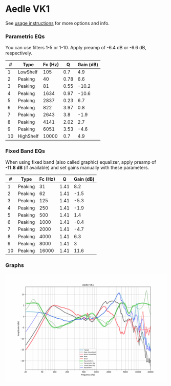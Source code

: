# Aedle VK1
See [usage instructions](https://github.com/jaakkopasanen/AutoEq#usage) for more options and info.

### Parametric EQs
You can use filters 1-5 or 1-10. Apply preamp of -6.4 dB or -6.6 dB, respectively.

|   # | Type      |   Fc (Hz) |    Q |   Gain (dB) |
|-----|-----------|-----------|------|-------------|
|   1 | LowShelf  |       105 | 0.7  |         4.9 |
|   2 | Peaking   |        40 | 0.78 |         6.6 |
|   3 | Peaking   |        81 | 0.55 |       -10.2 |
|   4 | Peaking   |      1634 | 0.97 |       -10.6 |
|   5 | Peaking   |      2837 | 0.23 |         6.7 |
|   6 | Peaking   |       822 | 3.97 |         0.8 |
|   7 | Peaking   |      2643 | 3.8  |        -1.9 |
|   8 | Peaking   |      4141 | 2.02 |         2.7 |
|   9 | Peaking   |      6051 | 3.53 |        -4.6 |
|  10 | HighShelf |     10000 | 0.7  |         4.9 |

### Fixed Band EQs
When using fixed band (also called graphic) equalizer, apply preamp of **-11.8 dB** (if available) and set gains manually with these parameters.

|   # | Type    |   Fc (Hz) |    Q |   Gain (dB) |
|-----|---------|-----------|------|-------------|
|   1 | Peaking |        31 | 1.41 |         8.2 |
|   2 | Peaking |        62 | 1.41 |        -1.5 |
|   3 | Peaking |       125 | 1.41 |        -5.3 |
|   4 | Peaking |       250 | 1.41 |        -1.9 |
|   5 | Peaking |       500 | 1.41 |         1.4 |
|   6 | Peaking |      1000 | 1.41 |        -0.4 |
|   7 | Peaking |      2000 | 1.41 |        -4.7 |
|   8 | Peaking |      4000 | 1.41 |         6.3 |
|   9 | Peaking |      8000 | 1.41 |         3   |
|  10 | Peaking |     16000 | 1.41 |        11.6 |

### Graphs
![](./Aedle%20VK1.png)
